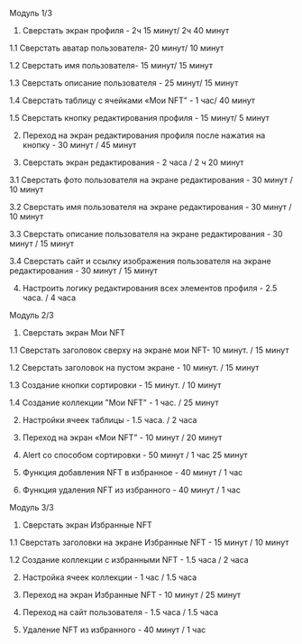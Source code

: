 
Модуль 1/3

1. Сверстать экран профиля - 2ч 15 минут/ 2ч 40 минут

1.1 Сверстать аватар пользователя- 20 минут/ 10 минут

1.2 Сверстать имя пользователя- 15 минут/ 15 минут

1.3 Сверстать описание пользователя - 25 минут/ 15 минут

1.4 Сверстать таблицу с ячейками «Мои NFT” - 1 час/ 40 минут

1.5 Сверстать кнопку редактирования профиля - 15 минут/ 5 минут

2. Переход на экран редактирования профиля после нажатия на кнопку - 30 минут / 45 минут

3. Сверстать экран редактирования - 2 часа / 2 ч 20 минут

3.1 Сверстать фото пользователя на экране редактирования - 30 минут / 10 минут

3.2 Сверстать имя пользователя на экране редактирования - 30 минут / 10 минут

3.3 Сверстать описание пользователя на экране редактирования - 30 минут / 15 минут

3.4 Сверстать сайт и ссылку изображения пользователя на экране редактирования - 30 минут / 15 минут

4. Настроить логику редактирования всех элементов профиля - 2.5 часа. / 4 часа

Модуль 2/3

1. Сверстать экран Мои NFT

1.1 Сверстать заголовок сверху на экране мои NFT- 10 минут. / 15 минут

1.2 Сверстать заголовок на пустом экране - 10 минут. / 15 минут

1.3 Создание кнопки сортировки - 15 минут. / 10 минут

1.4 Создание коллекции "Мои NFT" - 1 час. / 25 минут

2. Настройки ячеек таблицы - 1.5 часа. / 2 часа

3. Переход на экран «Мои NFT” - 10 минут / 20 минут

4. Alert со способом сортировки - 50 минут / 1 час 25 минут

5. Функция добавления NFT в избранное - 40 минут / 1 час

6. Функция удаления NFT из избранного - 40 минут / 1 час

Модуль 3/3

1. Сверстать экран Избранные NFT

1.1 Сверстать заголовки на экране Избранные NFT - 15 минут / 10 минут 

1.2 Создание коллекции с избранными NFT - 1.5 часа / 2 часа

2. Настройка ячеек коллекции - 1 час / 1.5 часа

3. Переход на экран Избранные NFT - 10 минут / 25 минут

4. Переход на сайт пользователя - 1.5 часа / 1.5 часа

5. Удаление NFT из избранного - 40 минут / 1 час 
